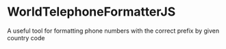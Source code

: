 # WorldTelephoneFormatterJS
A useful tool for formatting phone numbers with the correct prefix by given country code
